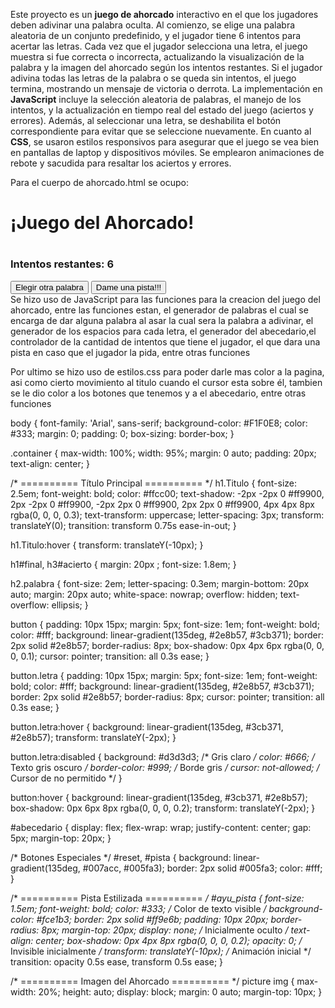 Este proyecto es un **juego de ahorcado** interactivo en el que los jugadores deben adivinar una palabra oculta. Al comienzo, se elige una palabra aleatoria de un conjunto predefinido, y el jugador tiene 6 intentos para acertar las letras. Cada vez que el jugador selecciona una letra, el juego muestra si fue correcta o incorrecta, actualizando la visualización de la palabra y la imagen del ahorcado según los intentos restantes. Si el jugador adivina todas las letras de la palabra o se queda sin intentos, el juego termina, mostrando un mensaje de victoria o derrota. La implementación en **JavaScript** incluye la selección aleatoria de palabras, el manejo de los intentos, y la actualización en tiempo real del estado del juego (aciertos y errores). Además, al seleccionar una letra, se deshabilita el botón correspondiente para evitar que se seleccione nuevamente. En cuanto al **CSS**, se usaron estilos responsivos para asegurar que el juego se vea bien en pantallas de laptop y dispositivos móviles. Se emplearon animaciones de rebote y sacudida para resaltar los aciertos y errores. 

Para el cuerpo de ahorcado.html se ocupo: 

<!DOCTYPE html>
<html lang="en">

<head>
    <meta charset="UTF-8">
    <meta name="viewport" content="width=device-width, initial-scale=1.0">
    <title>Juego De Ahorcado</title>
    <link rel="stylesheet" href="estilos.css">
</head>

<body>
    <div class="container">
        <h1 class="Titulo">¡Juego del Ahorcado!</h1>
        <h1 id="final" class="zoom-in"></h1>
        <h3 id="acierto"></h3>
        <div class="flex-row no-wrap">
            <h2 class="palabra" id="palabra"></h2>
            <picture>
                <img src="img_1.png" alt="" id="img1" style="display:none;">
                <img src="img_2.png" alt="" id="img2" style="display:none;">
                <img src="img_3.png" alt="" id="img3" style="display:none;">
                <img src="img_4.png" alt="" id="img4" style="display:none;">
                <img src="img_5.png" alt="" id="img5" style="display:none;">
                <img src="img_6.png" alt="" id="img6" style="display:none;">
                <img src="img_7.png" alt="" id="img7" style="display:none;">
            </picture>
        </div>
        <div class="flex-row" id="oportunidades">
            <div class="col">
                <h3>Intentos restantes: <span id="intentos">6</span></h3>
            </div>
            <div class="col">
                <button onclick="iniciar()" id="reset">Elegir otra palabra</button>
                <button onclick="pista()" id="pista">Dame una pista!!!</button>
                <div id="ayu_pista" class="fade-in"></div>
            </div>
        </div>
        <div class="flex-row">
            <div class="col">
                <div class="flex-row" id="abecedario"></div>
            </div>
            <div class="col"></div>
        </div>
    </div>
</body>

</html>
Se hizo uso de JavaScript para las funciones para la creacion del juego del ahorcado, entre las funciones estan, el generador de palabras el cual se encarga de dar alguna palabra al asar la cual sera la palabra a adivinar, el generador de los espacios para cada letra, el generador del abecedario,el controlador de la cantidad de intentos que tiene el jugador, el que dara una pista en caso que el jugador la pida, entre otras funciones



   <script>
        // Conjunto de palabras 
        var palabras = [["conejo", "Un animal"], ["piña", "Es una fruta"], ["zapato", "Los utilizas en los pies"], ["pantalon", "Es una prenda de vestir"], ["telefono", "Tecnologia"], ["tequila", "Bebida alcholica"], ["pajaro", "ave"], ["perfume", "lo usamos para oler rico"], ["jugo", "Bebida"], ["flores", "En primavera hay muchas"], ["chamarra", "sirve para quitar el frio"], ["silla", "La ocupas para sentarte"], ["amor", "Sentimiento"]];

        // Palabra a adivinar
        var palabra = "";
        var num;
        var adivinar = [];
        var esp = document.getElementById("palabra");
        var conta = 6;
        var buttons = document.getElementsByClassName('letra');
        var btniniciar = document.getElementById("reset");

        function generadorPalabras() {
            num = Math.floor(Math.random() * palabras.length);
            palabra = palabras[num][0].toUpperCase();
            console.log(palabra);
        }

        function rayitas(length) {
            adivinar = Array(length).fill("__");
            esp.innerHTML = adivinar.join("  ");
        }

        function generarAbecedario(a, z) {
            var abecedarioDiv = document.getElementById("abecedario");
            abecedarioDiv.innerHTML = ""; // Asegurarse de que el contenedor esté
            var i = a.charCodeAt(0), j = z.charCodeAt(0);
            var letra = "";
            for (; i <= j; i++) {
                letra = String.fromCharCode(i).toUpperCase();
                abecedarioDiv.innerHTML += "<button value='" + letra + "' onclick='intento(\"" + letra + "\")' class='letra' id='" + letra + "'>" + letra + "</button>";
            }
            // Añadir la letra Ñ
            abecedarioDiv.innerHTML += "<button value='Ñ' onclick='intento(\"Ñ\")' class='letra' id='Ñ'>Ñ</button>";
        }

        function intento(letra) {
            const boton = document.getElementById(letra);
            boton.disabled = true; // Deshabilitar el botón
            if (palabra.includes(letra)) {
                for (var i = 0; i < palabra.length; i++) {
                    if (palabra[i] === letra) adivinar[i] = letra;
                }
                esp.innerHTML = adivinar.join("  ");
                document.getElementById("acierto").innerHTML = "¡Bien hecho!";
                document.getElementById("acierto").classList.add("acierto", "verde");
            } else {
                conta--;
                document.getElementById("intentos").innerHTML = conta;
                document.getElementById("acierto").innerHTML = "Fallaste, ¡intenta otra vez!";
                document.getElementById("acierto").classList.add("acierto", "rojo");
                document.getElementById("img" + (7 - conta)).style.display = "block";
                if (conta < 6) {
                    document.getElementById("img" + (6 - conta)).style.display = "none";
                }
            }
            compruebaFinal();
            setTimeout(function () {
                document.getElementById("acierto").className = "";
            }, 800);
        }


        function pista() {
            const pistaElemento = document.getElementById("ayu_pista");
            pistaElemento.innerHTML = palabras[num][1]; // Asignar la pista
            pistaElemento.style.opacity = "1"; // Asegurar visibilidad (por si usas animaciones)
            pistaElemento.style.transform = "translateY(0)"; // Resetear transformaciones (si las usas)
            pistaElemento.style.display = "block"; // Asegurarse de que se muestre
        }

        function compruebaFinal() {
            if (adivinar.indexOf("__") === -1) {
                document.getElementById("final").innerHTML = "Lo lograste, Felicidades!!!";
                document.getElementById("final").classList.add("zoom-in");
                document.getElementById("palabra").classList.add("encuadre");
                for (var i = 0; i < buttons.length; i++) {
                    buttons[i].disabled = true;
                }
                document.getElementById("reset").innerHTML = "Empezar";
                btniniciar.onclick = function () { location.reload(); };
            } else if (conta === 0) {
                document.getElementById("final").innerHTML = "Lo siento, perdiste. La palabra era " + palabra;
                document.getElementById("final").classList.add("zoom-in");
                for (var i = 0; i < buttons.length; i++) {
                    buttons[i].disabled = true;
                }
                document.getElementById("reset").innerHTML = "Empezar";
                btniniciar.onclick = function () { location.reload(); };
            }
        }

        function iniciar() {
            generadorPalabras();
            rayitas(palabra.length);
            generarAbecedario("a", "z");
            conta = 6;
            document.getElementById("intentos").innerHTML = conta;

            // Ocultar imágenes y pista
            for (var i = 1; i <= 7; i++) {
                document.getElementById("img" + i).style.display = "none";
            }
            document.getElementById("img1").style.display = "block";
            const pistaElemento = document.getElementById("ayu_pista");
            pistaElemento.style.display = "none";
            pistaElemento.style.opacity = "0";
            pistaElemento.style.transform = "translateY(-10px)";
        }

        window.onload = iniciar();
    </script>

Por ultimo se hizo uso de estilos.css para poder darle mas color a la pagina, asi como cierto movimiento al titulo cuando el cursor esta sobre él, tambien se le dio color a los botones que tenemos y a el abecedario, entre otras funciones 

body {
    font-family: 'Arial', sans-serif;
    background-color: #F1F0E8;
    color: #333;
    margin: 0;
    padding: 0;
    box-sizing: border-box;
}

.container {
    max-width: 100%;
    width: 95%;
    margin: 0 auto;
    padding: 20px;
    text-align: center;
}

/* ========== Título Principal ========== */
h1.Titulo {
    font-size: 2.5em;
    font-weight: bold;
    color: #ffcc00;
    text-shadow:
        -2px -2px 0 #ff9900,
        2px -2px 0 #ff9900,
        -2px 2px 0 #ff9900,
        2px 2px 0 #ff9900,
        4px 4px 8px rgba(0, 0, 0, 0.3);
    text-transform: uppercase;
    letter-spacing: 3px;
    transform: translateY(0);
    transition: transform 0.75s ease-in-out;
}

h1.Titulo:hover {
    transform: translateY(-10px);
}

h1#final, h3#acierto {
    margin: 20px ;
    font-size: 1.8em;
}

h2.palabra { 
    font-size: 2em;
    letter-spacing: 0.3em; 
    margin-bottom: 20px auto; 
    margin: 20px auto;
    white-space: nowrap;
    overflow: hidden;
    text-overflow: ellipsis;
}

button {
    padding: 10px 15px;
    margin: 5px;
    font-size: 1em;
    font-weight: bold;
    color: #fff;
    background: linear-gradient(135deg, #2e8b57, #3cb371);
    border: 2px solid #2e8b57;
    border-radius: 8px;
    box-shadow: 0px 4px 6px rgba(0, 0, 0, 0.1);
    cursor: pointer;
    transition: all 0.3s ease;
}

button.letra {
    padding: 10px 15px;
    margin: 5px;
    font-size: 1em;
    font-weight: bold;
    color: #fff;
    background: linear-gradient(135deg, #2e8b57, #3cb371);
    border: 2px solid #2e8b57;
    border-radius: 8px;
    cursor: pointer;
    transition: all 0.3s ease;
}

button.letra:hover {
    background: linear-gradient(135deg, #3cb371, #2e8b57);
    transform: translateY(-2px);
}

button.letra:disabled {
    background: #d3d3d3; /* Gris claro */
    color: #666;        /* Texto gris oscuro */
    border-color: #999; /* Borde gris */
    cursor: not-allowed; /* Cursor de no permitido */
}

button:hover {
    background: linear-gradient(135deg, #3cb371, #2e8b57);
    box-shadow: 0px 6px 8px rgba(0, 0, 0, 0.2);
    transform: translateY(-2px);
}

#abecedario {
    display: flex;
    flex-wrap: wrap;
    justify-content: center;
    gap: 5px;
    margin-top: 20px;
}

/* Botones Especiales */
#reset, #pista {
    background: linear-gradient(135deg, #007acc, #005fa3);
    border: 2px solid #005fa3;
    color: #fff;
}

/* ========== Pista Estilizada ========== */
#ayu_pista {
    font-size: 1.5em;
    font-weight: bold;
    color: #333; /* Color de texto visible */
    background-color: #fce1b3;
    border: 2px solid #ff9e6b;
    padding: 10px 20px;
    border-radius: 8px;
    margin-top: 20px;
    display: none; /* Inicialmente oculto */
    text-align: center;
    box-shadow: 0px 4px 8px rgba(0, 0, 0, 0.2);
    opacity: 0; /* Invisible inicialmente */
    transform: translateY(-10px); /* Animación inicial */
    transition: opacity 0.5s ease, transform 0.5s ease;
}


/* ========== Imagen del Ahorcado ========== */
picture img {
    max-width: 20%;
    height: auto;
    display: block;
    margin: 0 auto;
    margin-top: 10px;
}

